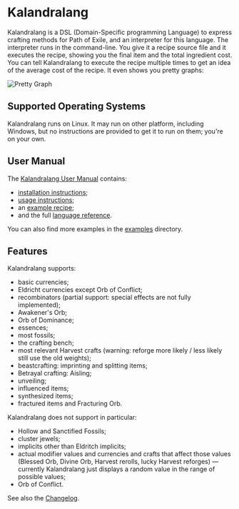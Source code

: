 # Kalandralang

Kalandralang is a DSL (Domain-Specific programming Language) to express crafting
methods for Path of Exile, and an interpreter for this language.
The interpreter runs in the command-line. You give it a recipe source file and it
executes the recipe, showing you the final item and the total ingredient cost.
You can tell Kalandralang to execute the recipe multiple
times to get an idea of the average cost of the recipe. It even shows you
pretty graphs:

![Pretty Graph](doc/pretty-graph.png)

## Supported Operating Systems

Kalandralang runs on Linux. It may run on other platform, including Windows, but
no instructions are provided to get it to run on them; you're on your own.

## User Manual

The [Kalandralang User Manual](https://doomeer.github.io/kalandralang/doc/manual.html)
contains:
- [installation instructions](https://doomeer.github.io/kalandralang/doc/manual.html#installation);
- [usage instructions](https://doomeer.github.io/kalandralang/doc/manual.html#usage);
- an [example recipe](https://doomeer.github.io/kalandralang/doc/manual.html#example-recipe);
- and the full [language reference](https://doomeer.github.io/kalandralang/doc/manual.html#language-reference).

You can also find more examples in the
[examples](https://github.com/doomeer/kalandralang/tree/master/examples) directory.

## Features

Kalandralang supports:
- basic currencies;
- Eldricht currencies except Orb of Conflict;
- recombinators (partial support: special effects are not fully implemented);
- Awakener's Orb;
- Orb of Dominance;
- essences;
- most fossils;
- the crafting bench;
- most relevant Harvest crafts (warning: reforge more likely / less likely still use
  the old weights);
- beastcrafting: imprinting and splitting items;
- Betrayal crafting: Aisling;
- unveiling;
- influenced items;
- synthesized items;
- fractured items and Fracturing Orb.

Kalandralang does not support in particular:
- Hollow and Sanctified Fossils;
- cluster jewels;
- implicits other than Eldritch implicits;
- actual modifier values and currencies and crafts that affect those values
  (Blessed Orb, Divine Orb, Harvest rerolls, lucky Harvest reforges) — currently
  Kalandralang just displays a random value in the range of possible values;
- Orb of Conflict.

See also the [Changelog](CHANGES.md).
